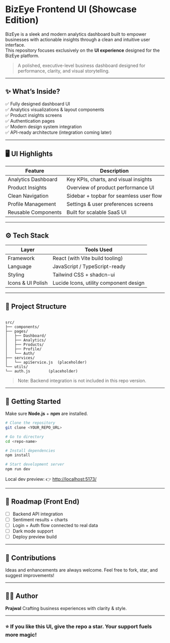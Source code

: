 # BizEye Frontend UI (Showcase Edition)

BizEye is a sleek and modern analytics dashboard built to empower businesses with actionable insights through a clean and intuitive user interface.  
This repository focuses exclusively on the **UI experience** designed for the BizEye platform.

> A polished, executive-level business dashboard designed for performance, clarity, and visual storytelling.

---

## ✨ What’s Inside?

✅ Fully designed dashboard UI  
✅ Analytics visualizations & layout components  
✅ Product insights screens  
✅ Authentication pages  
✅ Modern design system integration  
✅ API-ready architecture (integration coming later)

---

## 🖥️ UI Highlights

| Feature | Description |
|--------|-------------|
| Analytics Dashboard | Key KPIs, charts, and visual insights |
| Product Insights | Overview of product performance UI |
| Clean Navigation | Sidebar + topbar for seamless user flow |
| Profile Management | Settings & user preferences screens |
| Reusable Components | Built for scalable SaaS UI |

---

## ⚙️ Tech Stack

| Layer | Tools Used |
|------|------------|
| Framework | React (with Vite build tooling) |
| Language | JavaScript / TypeScript-ready |
| Styling | Tailwind CSS + shadcn-ui |
| Icons & UI Polish | Lucide Icons, utility component design |

---

## 📂 Project Structure

```

src/
├── components/
├── pages/
│   ├── Dashboard/
│   ├── Analytics/
│   ├── Products/
│   ├── Profile/
│   └── Auth/
├── services/
│   └── apiService.js  (placeholder)
└── utils/
└── auth.js        (placeholder)

````

> Note: Backend integration is not included in this repo version.

---

## 🚀 Getting Started

Make sure **Node.js** + **npm** are installed.

```sh
# Clone the repository
git clone <YOUR_REPO_URL>

# Go to directory
cd <repo-name>

# Install dependencies
npm install

# Start development server
npm run dev
````

Local dev preview:
👉 [http://localhost:5173/](http://localhost:5173/)

---

## 🧭 Roadmap (Front End)

* [ ] Backend API integration
* [ ] Sentiment results + charts
* [ ] Login + Auth flow connected to real data
* [ ] Dark mode support
* [ ] Deploy preview build

---

## 🤝 Contributions

Ideas and enhancements are always welcome.
Feel free to fork, star, and suggest improvements!

---

## 🧑‍💻 Author

**Prajwal**
Crafting business experiences with clarity & style.

---

### ⭐ If you like this UI, give the repo a star. Your support fuels more magic!
